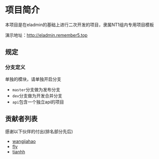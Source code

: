 # 项目简介

本项目是在eladmin的基础上进行二次开发的项目，隶属NT1组内专用项目模板

演示地址：http://eladmin.remember5.top

## 规定

### 分支定义
单独的模块，请单独开启分支
* `master`分支做为发布分支
* `dev`分支做为开发合并分支
* `api`包含一个独立api的项目

## 贡献者列表

感谢以下伙伴的付出(排名部分先后)
* [wangjiahao](https://github.com/remember-5) 
* [fly](https://github.com/Y914612354)
* [tianhh](https://github.com/tianhhuan)




